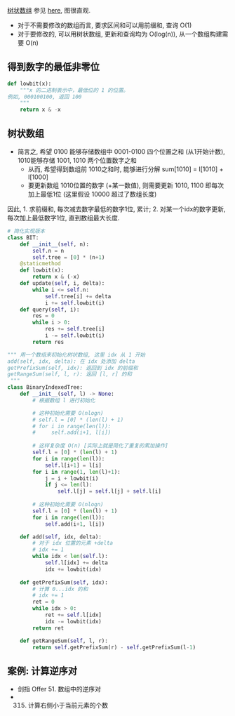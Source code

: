 [树状数组](https://oi-wiki.org/ds/fenwick/) 参见 [here](https://blog.csdn.net/Yaokai_AssultMaster/article/details/79492190), 图很直观.

- 对于不需要修改的数组而言, 要求区间和可以用前缀和, 查询 O(1)
- 对于要修改的, 可以用树状数组, 更新和查询均为 O(log(n)), 从一个数组构建需要 O(n)

## 得到数字的最低非零位

```python
def lowbit(x):
    """x 的二进制表示中，最低位的 1 的位置。
例如, 000100100, 返回 100
    """
    return x & -x
```

## 树状数组

- 简言之, 希望 0100 能够存储数组中 0001-0100 四个位置之和 (从1开始计数), 1010能够存储 1001, 1010 两个位置数字之和
    - 从而, 希望得到数组前 1010之和时, 能够进行分解 sum[1010] = l[1010] + l[1000]
    - 要更新数组 1010位置的数字 (+某一数值), 则需要更新 1010, 1100 即每次加上最低1位 (这里假设 10000 超过了数组长度)

因此, 1. 求前缀和, 每次减去数字最低的数字1位, 累计; 2. 对某一个idx的数字更新, 每次加上最低数字1位, 直到数组最大长度.

```python
# 简化实现版本
class BIT:
    def __init__(self, n):
        self.n = n
        self.tree = [0] * (n+1)
    @staticmethod
    def lowbit(x):
        return x & (-x)
    def update(self, i, delta):
        while i <= self.n:
            self.tree[i] += delta
            i += self.lowbit(i)
    def query(self, i):
        res = 0
        while i > 0:
            res += self.tree[i]
            i -= self.lowbit(i)
        return res

""" 用一个数组来初始化树状数组, 这里 idx 从 1 开始
add(self, idx, delta): 在 idx 处添加 delta
getPrefixSum(self, idx): 返回到 idx 的前缀和
getRangeSum(self, l, r): 返回 [l, r] 的和
 """
class BinaryIndexedTree:
    def __init__(self, l) -> None:
        # 根据数组 l 进行初始化

        # 这种初始化需要 O(nlogn)
        # self.l = [0] * (len(l) + 1)
        # for i in range(len(l)):
        #     self.add(i+1, l[i])
        
        # 这样复杂度 O(n) [实际上就是简化了重复的累加操作]
        self.l = [0] * (len(l) + 1)
        for i in range(len(l)):
            self.l[i+1] = l[i]
        for i in range(1, len(l)+1):
            j = i + lowbit(i)
            if j <= len(l):
                self.l[j] = self.l[j] + self.l[i]
        
        # 这种初始化需要 O(nlogn)
        self.l = [0] * (len(l) + 1)
        for i in range(len(l)):
            self.add(i+1, l[i])

    def add(self, idx, delta):
        # 对于 idx 位置的元素 +delta
        # idx += 1
        while idx < len(self.l):
            self.l[idx] += delta
            idx += lowbit(idx)
    
    def getPrefixSum(self, idx):
        # 计算 0...idx 的和
        # idx += 1
        ret = 0
        while idx > 0:
            ret += self.l[idx]
            idx -= lowbit(idx)
        return ret

    def getRangeSum(self, l, r):
        return self.getPrefixSum(r) - self.getPrefixSum(l-1)
```

## 案例: 计算逆序对

- 剑指 Offer 51. 数组中的逆序对
- 0315. 计算右侧小于当前元素的个数
